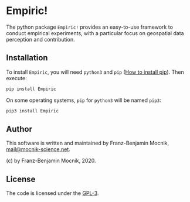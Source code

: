 # Empiric!

The python package `Empiric!` provides an easy-to-use framework to conduct empirical experiments, with a particular focus on geospatial data perception and contribution.

## Installation

To install `Empiric`, you will need `python3` and `pip` ([How to install pip](https://pip.pypa.io/en/stable/installing/)). Then execute:
```bash
pip install Empiric
```
On some operating systems, `pip` for `python3` will be named `pip3`:
```bash
pip3 install Empiric
```

## Author

This software is written and maintained by Franz-Benjamin Mocnik, <mail@mocnik-science.net>.

(c) by Franz-Benjamin Mocnik, 2020.

## License

The code is licensed under the [GPL-3](https://github.com/mocnik-science/empiric/blob/master/LICENSE).
